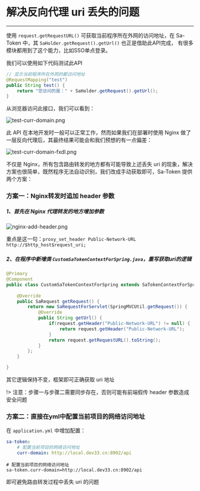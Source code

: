 # 解决反向代理 uri 丢失的问题

--- 

使用 `request.getRequestURL()` 可获取当前程序所在外网的访问地址，在 Sa-Token 中，其 `SaHolder.getRequest().getUrl()` 也正是借助此API完成，
有很多模块都用到了这个能力，比如SSO单点登录。

我们可以使用如下代码测试此API
``` java
// 显示当前程序所在外网的都访问地址
@RequestMapping("test")
public String test() {
	return "您访问的是：" + SaHolder.getRequest().getUrl();
}
```

从浏览器访问此接口，我们可以看到：

![test-curr-domain.png](https://oss.dev33.cn/sa-token/doc/test-curr-domain.png 's-w-sh')

此 API 在本地开发时一般可以正常工作，然而如果我们在部署时使用 Nginx 做了一层反向代理后，其最终结果可能会和我们预想的有一点偏差：

![test-curr-domain-fxdl.png](https://oss.dev33.cn/sa-token/doc/test-curr-domain-fxdl.png 's-w-sh')

不仅是 Nginx，所有包含路由转发的地方都有可能导致上述丢失 uri 的现象，解决方案也很简单，既然程序无法自动识别，我们改成手动获取即可，Sa-Token 提供两个方案：


### 方案一：Nginx转发时追加 header 参数

##### 1、首先在 Nginx 代理转发的地方增加参数

![nginx-add-header.png](https://oss.dev33.cn/sa-token/doc/nginx-add-header.png 's-w-sh')

重点是这一句：`proxy_set_header Public-Network-URL http://$http_host$request_uri;`

##### 2、在程序中新增类 `CustomSaTokenContextForSpring.java`，重写获取uri的逻辑

``` java
@Primary
@Component
public class CustomSaTokenContextForSpring extends SaTokenContextForSpring {
	
	@Override
	public SaRequest getRequest() {
		return new SaRequestForServlet(SpringMVCUtil.getRequest()) {
			@Override
			public String getUrl() {
				if(request.getHeader("Public-Network-URL") != null) {
					return request.getHeader("Public-Network-URL");
				}
				return request.getRequestURL().toString();
			}
		};
	}

}
```

其它逻辑保持不变，框架即可正确获取 uri 地址

!> 注意：步骤一与步骤二需要同步存在，否则可能有前端假传 header 参数造成安全问题 


### 方案二：直接在yml中配置当前项目的网络访问地址

在 `application.yml` 中增加配置：

<!---------------------------- tabs:start ---------------------------->
<!------------- tab:yaml 风格  ------------->
``` yaml
sa-token: 
    # 配置当前项目的网络访问地址
    curr-domain: http://local.dev33.cn:8902/api
```
<!------------- tab:properties 风格  ------------->
``` properties
# 配置当前项目的网络访问地址
sa-token.curr-domain=http://local.dev33.cn:8902/api
```
<!---------------------------- tabs:end ---------------------------->

即可避免路由转发过程中丢失 uri 的问题 

